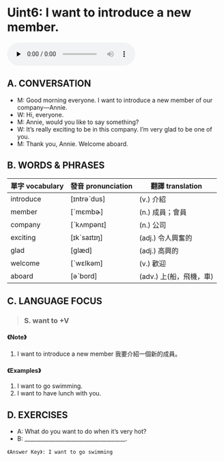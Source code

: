 # Uint6: I want to introduce a new member.

<audio controls preload="none"><source src="https://channelplus.ner.gov.tw/api/audio/5ad2e64cf95e3500064f437a"></audio>

## A. CONVERSATION
* M: Good morning everyone. I want to introduce a new member of our company—Annie.
* W: Hi, everyone.
* M: Annie, would you like to say something?
* W: It’s really exciting to be in this company. I’m very glad to be one of you.
* M: Thank you, Annie. Welcome aboard.

## B. WORDS & PHRASES
單字 vocabulary|發音 pronunciation|翻譯 translation
---|---|---
introduce |[ɪntrәˋdus]|(v.) 介紹
member |[ˋmɛmbɚ]|(n.) 成員；會員
company |[ˋkʌmpәnɪ]|(n.) 公司
exciting |[ɪkˋsaɪtɪŋ]|(adj.) 令人興奮的
glad |[glæd]|(adj.) 高興的
welcome |[ˋwɛlkәm]|(v.) 歡迎
aboard |[әˋbord]|(adv.) 上(船，飛機，車)

## C. LANGUAGE FOCUS
> ### S. want to +V

#### 《Note》
1. I want to introduce a new member 我要介紹一個新的成員。

#### 《Examples》
1. I want to go swimming.
1. I want to have lunch with you.

## D. EXERCISES
* A: What do you want to do when it’s very hot?
* B: _____________________________________.

`《Answer Key》: I want to go swimming`